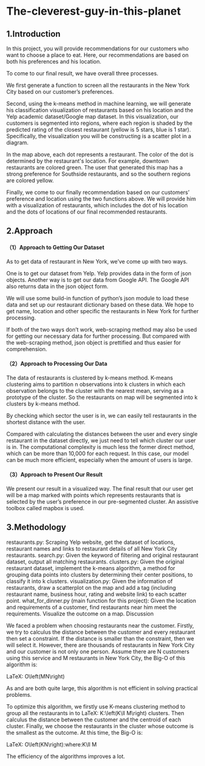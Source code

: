 # The-cleverest-guy-in-this-planet

## 1.Introduction

In this project, you will provide recommendations for our customers who want to choose a place to eat. Here, our recommendations are based on both his preferences and his location.

To come to our final result, we have overall three processes.

We first generate a function to screen all the restaurants in the New York City based on our customer’s preferences.

Second, using the k-means method in machine learning, we will generate his classification visualization of restaurants based on his location and the Yelp academic dataset/Google map dataset. In this visualization, our customers is segmented into regions, where each region is shaded by the predicted rating of the closest restaurant (yellow is 5 stars, blue is 1 star). Specifically, the visualization you will be constructing is a scatter plot in a diagram.

In the map above, each dot represents a restaurant. The color of the dot is determined by the restaurant's location. For example, downtown restaurants are colored green. The user that generated this map has a strong preference for Southside restaurants, and so the southern regions are colored yellow.

Finally, we come to our finally recommendation based on our customers’ preference and location using the two functions above. We will provide him with a visualization of restaurants, which includes the dot of his location and the dots of locations of our final recommended restaurants.

## 2.Approach

#### （1）Approach to Getting Our Dataset
As to get data of restaurant in New York, we’ve come up with two ways.

One is to get our dataset from Yelp. Yelp provides data in the form of json objects. Another way is to get our data from Google API. The Google API also returns data in the json object form.

We will use some build-in function of python’s json module to load these data and set up our restaurant dictionary based on these data. We hope to get name, location and other specific the restaurants in New York for further processing.

If both of the two ways don’t work, web-scraping method may also be used for getting our necessary data for further processing. But compared with the web-scraping method, json object is prettified and thus easier for comprehension.

#### （2）Approach to Processing Our Data
The data of restaurants is clustered by k-means method. K-means clustering aims to partition n observations into k clusters in which each observation belongs to the cluster with the nearest mean, serving as a prototype of the cluster. So the restaurants on map will be segmented into k clusters by k-means method.

By checking which sector the user is in, we can easily tell restaurants in the shortest distance with the user.

Compared with calculating the distances between the user and every single restaurant in the dataset directly, we just need to tell which cluster our user is in. The computational complexity is much less the former direct method, which can be more than 10,000 for each request. In this case, our model can be much more efficient, especially when the amount of users is large.

#### （3）Approach to Present Our Result
We present our result in a visualized way. The final result that our user get will be a map marked with points which represents restaurants that is selected by the user’s preference in our pre-segmented cluster. An assistive toolbox called mapbox is used.

## 3.Methodology

restaurants.py: Scraping Yelp website, get the dataset of locations, restaurant names and links to restaurant details of all New York City restaurants.
search.py: Given the keyword of filtering and original restaurant dataset, output all matching restaurants.
clusters.py: Given the original restaurant dataset, implement the k-means algorithm, a method for grouping data points into clusters by determining their center positions, to classify it into k clusters.
visualization.py: Given the information of restaurants, draw a scatterplot on the map and add a tag (including restaurant name, business hour, rating and website link) to each scatter point.
what_for_dinner.py (main function for this project): Given the location and requirements of a customer, find restaurants near him meet the requirements. Visualize the outcome on a map.
Discussion

We faced a problem when choosing restaurants near the customer. Firstly, we try to calculus the distance between the customer and every restaurant then set a constraint. If the distance is smaller than the constraint, then we will select it. However, there are thousands of restaurants in New York City and our customer is not only one person. Assume there are N customers using this service and M restaurants in New York City, the Big-O of this algorithm is:

LaTeX: O\left(MN\right)


As  and  are both quite large, this algorithm is not efficient in solving practical problems.

To optimize this algorithm, we firstly use K-means clustering method to group all the restaurants in to LaTeX: K\:\left(K\ll M\right) clusters. Then calculus the distance between the customer and the centroid of each cluster. Finally, we choose the restaurants in the cluster whose outcome is the smallest as the outcome. At this time, the Big-O is:

LaTeX: O\left(KN\right)\:where\:K\ll M

The efficiency of the algorithms improves a lot.
